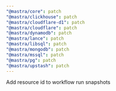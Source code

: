 ```yaml
---
"@mastra/core": patch
"@mastra/clickhouse": patch
"@mastra/cloudflare-d1": patch
"@mastra/cloudflare": patch
"@mastra/dynamodb": patch
"@mastra/lance": patch
"@mastra/libsql": patch
"@mastra/mongodb": patch
"@mastra/mssql": patch
"@mastra/pg": patch
"@mastra/upstash": patch
---
```


Add resource id to workflow run snapshots
